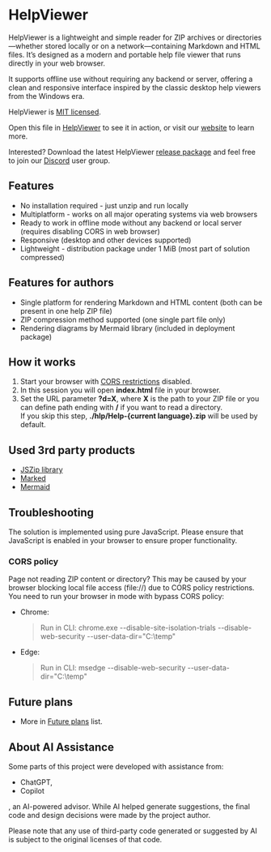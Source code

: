 # HelpViewer

HelpViewer is a lightweight and simple reader for ZIP archives or directories—whether stored locally or on a network—containing Markdown and HTML files. It’s designed as a modern and portable help file viewer that runs directly in your web browser.

It supports offline use without requiring any backend or server, offering a clean and responsive interface inspired by the classic desktop help viewers from the Windows era.

HelpViewer is [MIT licensed][MITL].

Open this file in [HelpViewer][OpenInViewer] to see it in action, or visit our [website][website] to learn more.

Interested? Download the latest HelpViewer [release package][PackLatest] and feel free to join our [Discord][Discord] user group.

## Features

- No installation required - just unzip and run locally
- Multiplatform - works on all major operating systems via web browsers
- Ready to work in offline mode without any backend or local server (requires disabling CORS in web browser)
- Responsive (desktop and other devices supported)
- Lightweight - distribution package under 1 MiB (most part of solution compressed)

## Features for authors

- Single platform for rendering Markdown and HTML content (both can be present in one help ZIP file)
- ZIP compression method supported (one single part file only)
- Rendering diagrams by Mermaid library (included in deployment package)

## How it works

1. Start your browser with [CORS restrictions][bypassCORS] disabled.
2. In this session you will open **index.html** file in your browser.
3. Set the URL parameter **?d=X**, where **X** is the path to your ZIP file or you can define path ending with **/** if you want to read a directory.  
   If you skip this step, **./hlp/Help-{current language}.zip** will be used by default.

## Used 3rd party products

- [JSZip library][JSZIP]
- [Marked][Marked]
- [Mermaid][Mermaid]

## Troubleshooting

The solution is implemented using pure JavaScript. Please ensure that JavaScript is enabled in your browser to ensure proper functionality.

### CORS policy

Page not reading ZIP content or directory? This may be caused by your browser blocking local file access (file://) due to CORS policy restrictions. 
You need to run your browser in mode with bypass CORS policy:
 
- Chrome:
  > Run in CLI:
  > chrome.exe --disable-site-isolation-trials --disable-web-security --user-data-dir="C:\temp"

- Edge:
  > Run in CLI:
  > msedge --disable-web-security --user-data-dir="C:\temp"

## Future plans

- More in [Future plans][FuturePlans] list.

## About AI Assistance

Some parts of this project were developed with assistance from:

- ChatGPT, 
- Copilot

, an AI-powered advisor. 
While AI helped generate suggestions, the final code and design decisions were made by the project author.

Please note that any use of third-party code generated or suggested by AI is subject to the original licenses of that code.

[JSZIP]: http://jszip.org/ "JSZip JavaScript library - ZIP files manipulation"
[Marked]: https://marked.js.org/ "Marked JavaScript library - md files to HTML renderer"
[Structure]: FileMetadata.md "File metadata"
[FuturePlans]: FuturePlans.md "Future plans list"
[Mermaid]: https://mermaid.js.org/ "Mermaid library - renderer for diagrams defined by specific textual definitions"
[bypassCORS]: #cors-policy "Browser possibly blocking local file access (file://) due to CORS policy restrictions"
[MITL]: LICENSE "License text"
[website]: https://helpviewer.github.io/ "Project introduction"
[OpenInViewer]: https://helpviewer.github.io/?d=https://raw.githubusercontent.com/HelpViewer/HelpViewer/master/ "Open this file in HelpViewer"
[Discord]: https://discord.gg/J2SjcmqHSZ "Discord user gorup"
[PackLatest]: https://github.com/HelpViewer/HelpViewer/releases/latest "HelpViewer latest release package"
